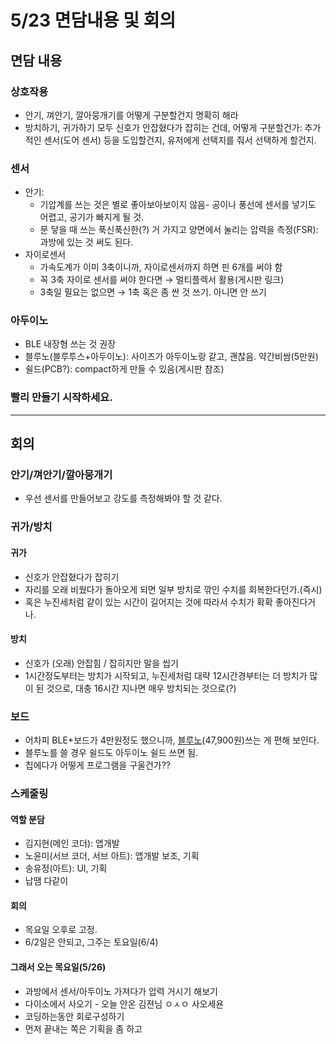 5/23 면담내용 및 회의
==========
## 면담 내용

### 상호작용
* 안기, 껴안기, 깔아뭉개기를 어떻게 구분할건지 명확히 해라
* 방치하기, 귀가하기 모두 신호가 안잡혔다가 잡히는 건데, 어떻게 구분할건가:
     추가적인 센서(도어 센서) 등을 도입할건지, 유저에게 선택지를 줘서 선택하게 할건지.

### 센서
* 안기: 
    * 기압계를 쓰는 것은 별로 좋아보아보이지 않음- 공이나 풍선에 센서를 넣기도 어렵고, 공기가 빠지게 될 것.
    * 문 닿을 때 쓰는 푹신푹신한(?) 거 가지고 양면에서 눌리는 압력을 측정(FSR): 과방에 있는 것 써도 된다.
* 자이로센서
    * 가속도계가 이미 3축이니까, 자이로센서까지 하면 핀 6개를 써야 함
    * 꼭 3축 자이로 센서를 써야 한다면 &rarr; 멀티플렉서 활용(게시판 링크)
    * 3축일 필요는 없으면 &rarr; 1축 혹은 좀 싼 것 쓰기. 아니면 안 쓰기

### 아두이노
* BLE 내장형 쓰는 것 권장
* 블루노(블루투스+아두이노): 사이즈가 아두이노랑 같고, 괜찮음. 약간비쌈(5만원)
* 쉴드(PCB?): compact하게 만들 수 있음(게시판 참조)



### 빨리 만들기 시작하세요.

-------------------
## 회의

### 안기/껴안기/깔아뭉개기
* 우선 센서를 만들어보고 강도를 측정해봐야 할 것 같다.

### 귀가/방치
#### 귀가
* 신호가 안잡혔다가 잡히기
* 자리를 오래 비웠다가 돌아오게 되면 일부 방치로 깎인 수치를 회복한다던가.(즉시)
* 혹은 누진세처럼 같이 있는 시간이 길어지는 것에 따라서 수치가 확확 좋아진다거나.

#### 방치
* 신호가 (오래) 안잡힘 / 잡히지만 말을 씹기
* 1시간정도부터는 방치가 시작되고, 누진세처럼 대략 12시간경부터는 더 방치가 많이 된 것으로, 대충 16시간 지나면 매우 방치되는 것으로(?)

### 보드
* 어차피 BLE+보드가 4만원정도 했으니까, [블루노](http://www.vctec.co.kr/product/detail.html?product_no=1794&cate_no=74&display_group=1)(47,900원)쓰는 게 편해 보인다.
* 블루노를 쓸 경우 쉴드도 아두이노 쉴드 쓰면 됨.
* 칩에다가 어떻게 프로그램을 구울건가??

### 스케줄링
#### 역할 분담
* 김지현(메인 코더): 앱개발 
* 노윤미(서브 코더, 서브 아트): 앱개발 보조, 기획
* 송유정(아트): UI, 기획
* 납땜 다같이
#### 회의
* 목요일 오후로 고정.
* 6/2일은 안되고, 그주는 토요일(6/4)

#### 그래서 오는 목요일(5/26)
* 과방에서 센서/아두이노 가져다가 압력 거시기 해보기
* 다이소에서 사오기 - 오늘 안온 김젼님 ㅇㅅㅇ 사오세욘
* 코딩하는동안 회로구성하기
* 먼저 끝내는 쪽은 기획을 좀 하고
